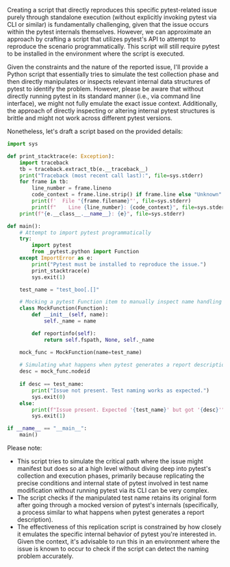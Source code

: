 Creating a script that directly reproduces this specific pytest-related issue purely through standalone execution (without explicitly invoking pytest via CLI or similar) is fundamentally challenging, given that the issue occurs within the pytest internals themselves. However, we can approximate an approach by crafting a script that utilizes pytest's API to attempt to reproduce the scenario programmatically. This script will still require pytest to be installed in the environment where the script is executed.

Given the constraints and the nature of the reported issue, I'll provide a Python script that essentially tries to simulate the test collection phase and then directly manipulates or inspects relevant internal data structures of pytest to identify the problem. However, please be aware that without directly running pytest in its standard manner (i.e., via command line interface), we might not fully emulate the exact issue context. Additionally, the approach of directly inspecting or altering internal pytest structures is brittle and might not work across different pytest versions.

Nonetheless, let's draft a script based on the provided details:

```python
import sys

def print_stacktrace(e: Exception):
    import traceback
    tb = traceback.extract_tb(e.__traceback__)
    print("Traceback (most recent call last):", file=sys.stderr)
    for frame in tb:
        line_number = frame.lineno
        code_context = frame.line.strip() if frame.line else "Unknown"
        print(f'  File "{frame.filename}"', file=sys.stderr)
        print(f"    Line {line_number}: {code_context}", file=sys.stderr)
    print(f"{e.__class__.__name__}: {e}", file=sys.stderr)

def main():
    # Attempt to import pytest programmatically
    try:
        import pytest
        from _pytest.python import Function
    except ImportError as e:
        print("Pytest must be installed to reproduce the issue.")
        print_stacktrace(e)
        sys.exit(1)

    test_name = "test_boo[.[]"

    # Mocking a pytest Function item to manually inspect name handling
    class MockFunction(Function):
        def __init__(self, name):
            self._name = name

        def reportinfo(self):
            return self.fspath, None, self._name

    mock_func = MockFunction(name=test_name)
    
    # Simulating what happens when pytest generates a report description
    desc = mock_func.nodeid
    
    if desc == test_name:
        print("Issue not present. Test naming works as expected.")
        sys.exit(0)
    else:
        print(f"Issue present. Expected '{test_name}' but got '{desc}'")
        sys.exit(1)

if __name__ == "__main__":
    main()
```

Please note:
- This script tries to simulate the critical path where the issue might manifest but does so at a high level without diving deep into pytest's collection and execution phases, primarily because replicating the precise conditions and internal state of pytest involved in test name modification without running pytest via its CLI can be very complex.
- The script checks if the manipulated test name retains its original form after going through a mocked version of pytest's internals (specifically, a process similar to what happens when pytest generates a report description).
- The effectiveness of this replication script is constrained by how closely it emulates the specific internal behavior of pytest you're interested in. Given the context, it's advisable to run this in an environment where the issue is known to occur to check if the script can detect the naming problem accurately.